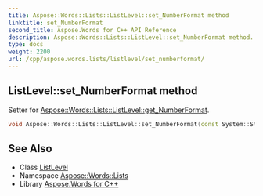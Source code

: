 ```yaml
---
title: Aspose::Words::Lists::ListLevel::set_NumberFormat method
linktitle: set_NumberFormat
second_title: Aspose.Words for C++ API Reference
description: Aspose::Words::Lists::ListLevel::set_NumberFormat method. Setter for Aspose::Words::Lists::ListLevel::get_NumberFormat in C++.
type: docs
weight: 2200
url: /cpp/aspose.words.lists/listlevel/set_numberformat/
---
```

## ListLevel::set_NumberFormat method


Setter for [Aspose::Words::Lists::ListLevel::get_NumberFormat](../get_numberformat/).

```cpp
void Aspose::Words::Lists::ListLevel::set_NumberFormat(const System::String &value)
```

## See Also

* Class [ListLevel](../)
* Namespace [Aspose::Words::Lists](../../)
* Library [Aspose.Words for C++](../../../)
